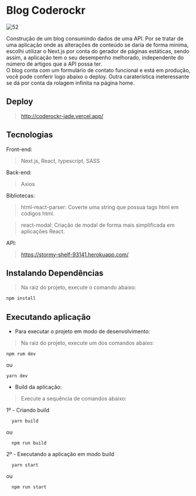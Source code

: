 # Blog Coderockr
![52](https://user-images.githubusercontent.com/29557187/196271029-b9e96f21-c754-452f-a5ef-85550d21015a.png)

Construção de um blog consumindo dados de uma API. Por se tratar de uma aplicação onde as alterações de conteúdo se daria de forma mínima, escolhi utilizar o Next.js por conta do gerador de páginas estáticas, sendo assim, a aplicação tem o seu desempenho melhorado, independente do número de artigos que a API possa ter.<br>
O blog conta com um formulário de contato funcional e está em produção, você pode conferir logo abaixo o deploy. Outra caraterística ineteressante se dá por conta da rolagem infinita na página home.

## Deploy
> http://coderockr-jade.vercel.app/

## Tecnologias

Front-end:
> Next.js, React, typescript, SASS

Back-end:
> Axios

Bibliotecas:
> html-react-parser:  Coverte uma string que possua tags html em códigos html.

> react-modal: Criação de modal de forma mais simplificada em aplicações React.

API:
> https://stormy-shelf-93141.herokuapp.com/


## Instalando Dependências

> Na raiz do projeto, execute o comando abaixo:
```bash
npm install
``` 

## Executando aplicação

* Para executar o projeto em modo de desenvolvimento:
>  Na raiz do projeto, execute um dos comandos abaixo:
  ```
  npm rum dev
  ```
  ou 

  ```
  yarn dev
  ```
* Build da aplicação:
> Execute a sequência de comandos abaixo:

 1º - Criando build

  ```
    yarn build
  ```
  ou
  ```
    npm run build
  ```
  2º - Executando a  aplicação em modo build
  ```
    yarn start
  ```
  ou
  ```
    npm run start
  ```
